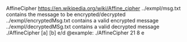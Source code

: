 AffineCipher
https://en.wikipedia.org/wiki/Affine_cipher
../exmpl/msg.txt contains the message to be encrypted/decrypted
../exmpl/encryptedMsg.txt contains a valid encrypted message
../exmpl/decryptedMSg.txt contains a valid decrypted message
./AffineCipher [a] [b] e/d
@example: ./AffineCipher 21 8 e

